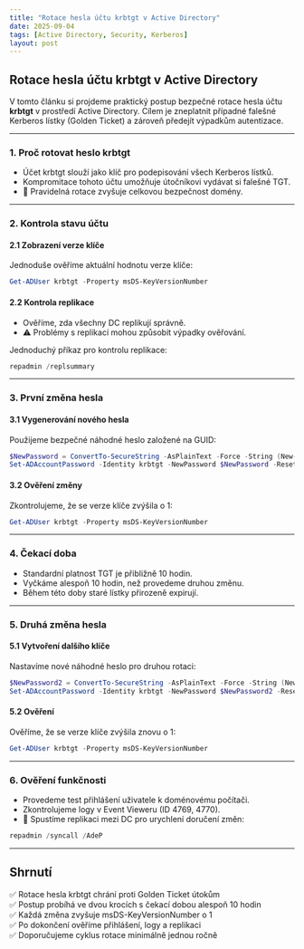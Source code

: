 ```yaml
---
title: "Rotace hesla účtu krbtgt v Active Directory"
date: 2025-09-04
tags: [Active Directory, Security, Kerberos]
layout: post
---
```


## Rotace hesla účtu krbtgt v Active Directory

V tomto článku si projdeme praktický postup bezpečné rotace hesla účtu **krbtgt** v prostředí Active Directory. Cílem je zneplatnit případné falešné Kerberos lístky (Golden Ticket) a zároveň předejít výpadkům autentizace.

---

### 1. Proč rotovat heslo krbtgt

* Účet krbtgt slouží jako klíč pro podepisování všech Kerberos lístků.
* Kompromitace tohoto účtu umožňuje útočníkovi vydávat si falešné TGT.
* 📌 Pravidelná rotace zvyšuje celkovou bezpečnost domény.

---

### 2. Kontrola stavu účtu

#### 2.1 Zobrazení verze klíče

Jednoduše ověříme aktuální hodnotu verze klíče:

```powershell
Get-ADUser krbtgt -Property msDS-KeyVersionNumber
```

#### 2.2 Kontrola replikace

* Ověříme, zda všechny DC replikují správně.
* ⚠ Problémy s replikací mohou způsobit výpadky ověřování.

Jednoduchý příkaz pro kontrolu replikace:

```powershell
repadmin /replsummary
```

---

### 3. První změna hesla

#### 3.1 Vygenerování nového hesla

Použijeme bezpečné náhodné heslo založené na GUID:

```powershell
$NewPassword = ConvertTo-SecureString -AsPlainText -Force -String (New-Guid).Guid
Set-ADAccountPassword -Identity krbtgt -NewPassword $NewPassword -Reset
```

#### 3.2 Ověření změny

Zkontrolujeme, že se verze klíče zvýšila o 1:

```powershell
Get-ADUser krbtgt -Property msDS-KeyVersionNumber
```

---

### 4. Čekací doba

* Standardní platnost TGT je přibližně 10 hodin.
* Vyčkáme alespoň 10 hodin, než provedeme druhou změnu.
* Během této doby staré lístky přirozeně expirují.

---

### 5. Druhá změna hesla

#### 5.1 Vytvoření dalšího klíče

Nastavíme nové náhodné heslo pro druhou rotaci:

```powershell
$NewPassword2 = ConvertTo-SecureString -AsPlainText -Force -String (New-Guid).Guid
Set-ADAccountPassword -Identity krbtgt -NewPassword $NewPassword2 -Reset
```

#### 5.2 Ověření

Ověříme, že se verze klíče zvýšila znovu o 1:

```powershell
Get-ADUser krbtgt -Property msDS-KeyVersionNumber
```

---

### 6. Ověření funkčnosti

* Provedeme test přihlášení uživatele k doménovému počítači.
* Zkontrolujeme logy v Event Vieweru (ID 4769, 4770).
* 📌 Spustíme replikaci mezi DC pro urychlení doručení změn:

```powershell
repadmin /syncall /AdeP
```

---

## Shrnutí

✅ Rotace hesla krbtgt chrání proti Golden Ticket útokům  
✅ Postup probíhá ve dvou krocích s čekací dobou alespoň 10 hodin  
✅ Každá změna zvyšuje msDS-KeyVersionNumber o 1  
✅ Po dokončení ověříme přihlášení, logy a replikaci  
✅ Doporučujeme cyklus rotace minimálně jednou ročně  
